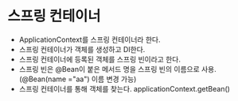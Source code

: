 # 스프링 컨테이너
- ApplicationContext를 스프링 컨테이너라 한다.
- 스프링 컨테이너가 객체를 생성하고 DI한다.
- 스프링 컨테이너에 등록된 객체를 스프링 빈이라고 한다.
- 스프링 빈은 @Bean이 붙은 메서드 명을 스프링 빈의 이름으로 사용.(@Bean(name ="aa") 이름 변경 가능) 
- 스프링 컨테이너를 통해 객체를 찾는다. applicationContext.getBean()
